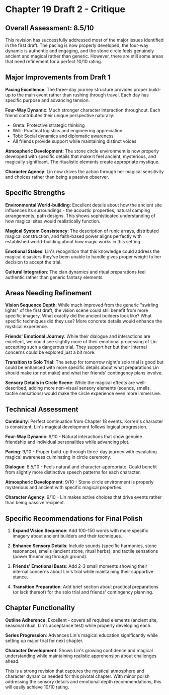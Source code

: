 # Chapter 19 Draft 2 - Critique

## Overall Assessment: 8.5/10

This revision has successfully addressed most of the major issues identified in the first draft. The pacing is now properly developed, the four-way dynamic is authentic and engaging, and the stone circle feels genuinely ancient and magical rather than generic. However, there are still some areas that need refinement for a perfect 10/10 rating.

## Major Improvements from Draft 1

**Pacing Excellence**: The three-day journey structure provides proper build-up to the main event rather than rushing through travel. Each day has specific purpose and advancing tension.

**Four-Way Dynamic**: Much stronger character interaction throughout. Each friend contributes their unique perspective naturally:
- Greta: Protective strategic thinking
- Willi: Practical logistics and engineering appreciation  
- Tobi: Social dynamics and diplomatic awareness
- All friends provide support while maintaining distinct voices

**Atmospheric Development**: The stone circle environment is now properly developed with specific details that make it feel ancient, mysterious, and magically significant. The ritualistic elements create appropriate mystique.

**Character Agency**: Lin now drives the action through her magical sensitivity and choices rather than being a passive observer.

## Specific Strengths

**Environmental World-building**: Excellent details about how the ancient site influences its surroundings - the acoustic properties, natural camping arrangements, path designs. This shows sophisticated understanding of how magical sites would realistically function.

**Magical System Consistency**: The description of runic arrays, distributed magical construction, and faith-based power aligns perfectly with established world-building about how magic works in this setting.

**Emotional Stakes**: Lin's recognition that this knowledge could address the magical disasters they've been unable to handle gives proper weight to her decision to accept the trial.

**Cultural Integration**: The clan dynamics and ritual preparations feel authentic rather than generic fantasy elements.

## Areas Needing Refinement

**Vision Sequence Depth**: While much improved from the generic "swirling lights" of the first draft, the vision scene could still benefit from more specific imagery. What exactly did the ancient builders look like? What specific techniques did they use? More concrete details would enhance the mystical experience.

**Friends' Emotional Journey**: While their dialogue and interactions are excellent, we could see slightly more of their emotional processing of Lin accepting such a dangerous trial. They support her but their internal concerns could be explored just a bit more.

**Transition to Solo Trial**: The setup for tomorrow night's solo trial is good but could be enhanced with more specific details about what preparations Lin should make (or not make) and what her friends' contingency plans involve.

**Sensory Details in Circle Scene**: While the magical effects are well-described, adding more non-visual sensory elements (sounds, smells, tactile sensations) would make the circle experience even more immersive.

## Technical Assessment

**Continuity**: Perfect continuation from Chapter 18 events. Korren's character is consistent, Lin's magical development follows logical progression.

**Four-Way Dynamic**: 9/10 - Natural interactions that show genuine friendship and individual personalities while advancing plot.

**Pacing**: 9/10 - Proper build-up through three-day journey with escalating magical awareness culminating in circle ceremony.

**Dialogue**: 8.5/10 - Feels natural and character-appropriate. Could benefit from slightly more distinctive speech patterns for each character.

**Atmospheric Development**: 9/10 - Stone circle environment is properly mysterious and ancient with specific magical properties.

**Character Agency**: 9/10 - Lin makes active choices that drive events rather than being passive recipient.

## Specific Recommendations for Final Polish

1. **Expand Vision Sequence**: Add 100-150 words with more specific imagery about ancient builders and their techniques.

2. **Enhance Sensory Details**: Include sounds (specific harmonics, stone resonance), smells (ancient stone, ritual herbs), and tactile sensations (power thrumming through ground).

3. **Friends' Emotional Beats**: Add 2-3 small moments showing their internal concerns about Lin's trial while maintaining their supportive stance.

4. **Transition Preparation**: Add brief section about practical preparations (or lack thereof) for the solo trial and friends' contingency planning.

## Chapter Functionality

**Outline Adherence**: Excellent - covers all required elements (ancient site, seasonal ritual, Lin's acceptance test) while properly developing each.

**Series Progression**: Advances Lin's magical education significantly while setting up major trial for next chapter.

**Character Development**: Shows Lin's growing confidence and magical understanding while maintaining realistic apprehension about challenges ahead.

This is a strong revision that captures the mystical atmosphere and character dynamics needed for this pivotal chapter. With minor polish addressing the sensory details and emotional depth recommendations, this will easily achieve 10/10 rating.
